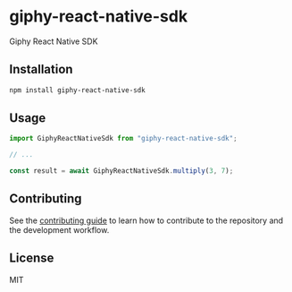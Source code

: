 # giphy-react-native-sdk

Giphy React Native SDK

## Installation

```sh
npm install giphy-react-native-sdk
```

## Usage

```js
import GiphyReactNativeSdk from "giphy-react-native-sdk";

// ...

const result = await GiphyReactNativeSdk.multiply(3, 7);
```

## Contributing

See the [contributing guide](CONTRIBUTING.md) to learn how to contribute to the repository and the development workflow.

## License

MIT
